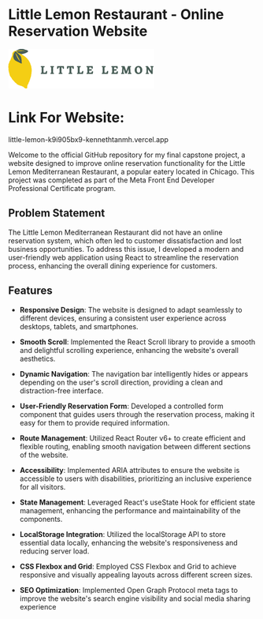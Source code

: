 # Little Lemon Restaurant - Online Reservation Website

![Little Lemon Logo](little-lemon/src/img/Logo.svg)

# Link For Website: 
little-lemon-k9i905bx9-kennethtanmh.vercel.app

Welcome to the official GitHub repository for my final capstone project, a website designed to improve online reservation functionality for the Little Lemon Mediterranean Restaurant, a popular eatery located in Chicago. This project was completed as part of the Meta Front End Developer Professional Certificate program.

## Problem Statement

The Little Lemon Mediterranean Restaurant did not have an online reservation system, which often led to customer dissatisfaction and lost business opportunities. To address this issue, I developed a modern and user-friendly web application using React to streamline the reservation process, enhancing the overall dining experience for customers.

## Features

- **Responsive Design**: The website is designed to adapt seamlessly to different devices, ensuring a consistent user experience across desktops, tablets, and smartphones.

- **Smooth Scroll**: Implemented the React Scroll library to provide a smooth and delightful scrolling experience, enhancing the website's overall aesthetics.

- **Dynamic Navigation**: The navigation bar intelligently hides or appears depending on the user's scroll direction, providing a clean and distraction-free interface.

- **User-Friendly Reservation Form**: Developed a controlled form component that guides users through the reservation process, making it easy for them to provide required information.

- **Route Management**: Utilized React Router v6+ to create efficient and flexible routing, enabling smooth navigation between different sections of the website.

- **Accessibility**: Implemented ARIA attributes to ensure the website is accessible to users with disabilities, prioritizing an inclusive experience for all visitors.

- **State Management**: Leveraged React's useState Hook for efficient state management, enhancing the performance and maintainability of the components.

- **LocalStorage Integration**: Utilized the localStorage API to store essential data locally, enhancing the website's responsiveness and reducing server load.

- **CSS Flexbox and Grid**: Employed CSS Flexbox and Grid to achieve responsive and visually appealing layouts across different screen sizes.

- **SEO Optimization**: Implemented Open Graph Protocol meta tags to improve the website's search engine visibility and social media sharing experience

